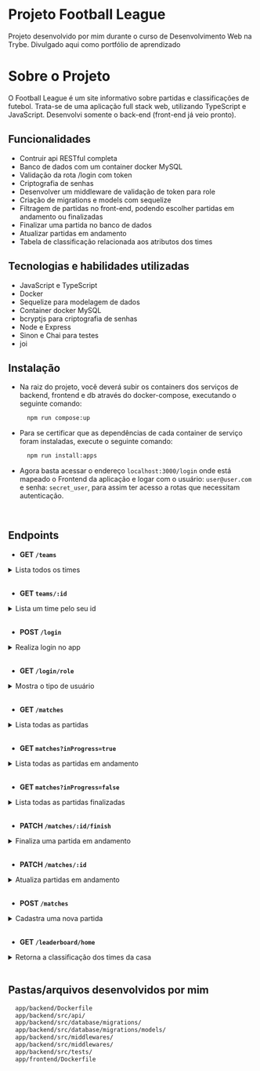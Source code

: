 # Projeto Football League

Projeto desenvolvido por mim durante o curso de Desenvolvimento Web na Trybe. Divulgado aqui como portfólio de aprendizado

# Sobre o Projeto

O Football League é um site informativo sobre partidas e classificações de futebol. Trata-se de uma aplicação full stack web, utilizando TypeScript e JavaScript. Desenvolvi somente o back-end (front-end já veio pronto).

## Funcionalidades

- Contruir api RESTful completa
- Banco de dados com um container docker MySQL
- Validação da rota /login com token
- Criptografia de senhas
- Desenvolver um middleware de validação de token para role
- Criação de migrations e models com sequelize
- Filtragem de partidas no front-end, podendo escolher partidas em andamento ou finalizadas
- Finalizar uma partida no banco de dados
- Atualizar partidas em andamento
- Tabela de classificação relacionada aos atributos dos times

## Tecnologias e habilidades utilizadas

- JavaScript e TypeScript
- Docker
- Sequelize para modelagem de dados
- Container docker MySQL
- bcryptjs para criptografia de senhas
- Node e Express
- Sinon e Chai para testes
- joi

## Instalação

- Na raiz do projeto, você deverá subir os containers dos serviços de backend, frontend e db através do docker-compose, executando o seguinte comando:
  
  ```bash
    npm run compose:up
  ```
- Para se certificar que as dependências de cada container de serviço foram instaladas, execute o seguinte comando:

  ```bash
    npm run install:apps
  ```
- Agora basta acessar o endereço `localhost:3000/login` onde está mapeado o Frontend da aplicação e logar com o usuário: `user@user.com` e senha: `secret_user`, para assim ter acesso a rotas que necessitam autenticação.

<br> 

## Endpoints

- <strong> GET `/teams` </strong>

<details>
  <summary>Lista todos os times</summary>

  - Retorna `status HTTP 200` com o seguinte resultado:
    ```json
    [
      {
        "id": 1,
        "teamName": "Avaí/Kindermann"
      },
      {
        "id": 2,
        "teamName": "Bahia"
      },
      {
        "id": 3,
        "teamName": "Botafogo"
      },
      ...
    ]
    ```
</details>

<br> 

- <strong> GET `teams/:id` </strong>

<details>
  <summary>Lista um time pelo seu id</summary>

  - Retorna resposta com status `200` e com um `json` contendo o retorno no seguinte modelo:

```json
{
  "id": 5,
  "teamName": "Cruzeiro"
}
```

</details>

<br>

- <strong> POST `/login` </strong>

<details>
  <summary>Realiza login no app</summary>

  - O body da requisição deve conter o seguinte formato:
  ```json
  {
    "email": "string",
    "password": "string"
  }
  ```

  - O campo `email` deve receber um email válido. Ex: `tfc@projeto.com`;
  - O campo `password` deve ter mais de 6 caracteres.
  - Além de válidos, é necessário que o email e a senha estejam cadastrados no banco para ser feito o login;

  - Se o login foi feito com sucesso, o resultado retornado deverá ser similar ao exibido abaixo, com um status http `200`:

    ```json
    {
      "token": "eyJhbGciOiJIUzI1NiIsInR5cCI6IkpXVCJ9.eyJpZCI6MSwicm9sZSI6ImFkbWluIiwiaWF0IjoxNjU0NTI3MTg5fQ.XS_9AA82iNoiVaASi0NtJpqOQ_gHSHhxrpIdigiT-fc" // Aqui deve ser o token gerado pelo backend.
    }
    ```

   - Se o login não tiver o campo "email" ou "password", o resultado retornado deverá ser a mensagem abaixo, com um status http `400`:

      ```json
        { "message": "All fields must be filled" }
      ```

  - Se o login tiver o "email" **inválido** ou a "senha" **inválida**, o resultado retornado será similar ao exibido abaixo, com um status http `401`:

  ```json
    { "message": "Invalid email or password" }
  ```

- Sendo emails inválidos:
  - Emails com formato inválido: `@exemplo.com`, `exemplo@exemplo`, `exemplo@.com`, `exemplo.exemplo.com`;
  - Emails com formato válido, mas não cadastrados no banco;
- Sendo senhas inválidas:
  - Senhas com formato inválido: com um tamanho **menor** do que `6 caracteres`;
  - Senhas com formato válido, mas não cadastradas no banco;


</details>

<br>

- <strong>GET `/login/role`</strong>

<details>
  <summary>Mostra o tipo de usuário</summary>

   - Caso o token não seja informado, deve-se retornar, com um status `401`, a seguinte mensagem:
      ```json
      { "message": "Token not found" }
      ```

  - Caso o token informado não seja válido, deve-se retornar, com um status `401`, a seguinte mensagem:
    ```json
    { "message": "Token must be a valid token" }
    ```

  - A resposta deve ser de status `200` com um `objeto` contendo a `role` do *user*:
    ```json
      { "role": "admin" }
    ```
</details>

<br>

- <strong> GET `/matches` </strong>

<details>
  <summary>Lista todas as partidas</summary>

  - O resultado esperado deverá ser conforme abaixo:
    ```json
      [
        {
          "id": 1,
          "homeTeamId": 16,
          "homeTeamGoals": 1,
          "awayTeamId": 8,
          "awayTeamGoals": 1,
          "inProgress": false,
          "homeTeam": {
            "teamName": "São Paulo"
          },
          "awayTeam": {
            "teamName": "Grêmio"
          }
        },
        ...
        {
          "id": 41,
          "homeTeamId": 16,
          "homeTeamGoals": 2,
          "awayTeamId": 9,
          "awayTeamGoals": 0,
          "inProgress": true,
          "homeTeam": {
            "teamName": "São Paulo"
          },
          "awayTeam": {
            "teamName": "Internacional"
          }
        }
      ]
      ```

</details>

<br>

- <strong> GET `matches?inProgress=true` </strong>

<details>
  <summary>Lista todas as partidas em andamento</summary>

  Exemplo de retorno da requisição:
    ```json
    [
      {
        "id": 41,
        "homeTeamId": 16,
        "homeTeamGoals": 2,
        "awayTeamId": 9,
        "awayTeamGoals": 0,
        "inProgress": true,
        "homeTeam": {
          "teamName": "São Paulo"
        },
        "awayTeam": {
          "teamName": "Internacional"
        }
      },
      {
        "id": 42,
        "homeTeamId": 6,
        "homeTeamGoals": 1,
        "awayTeamId": 1,
        "awayTeamGoals": 0,
        "inProgress": true,
        "homeTeam": {
          "teamName": "Ferroviária"
        },
        "awayTeam": {
          "teamName": "Avaí/Kindermann"
        }
      }
    ]
    ```
</details>

<br>

- <strong> GET `matches?inProgress=false` </strong>

<details>
  <summary>Lista todas as partidas finalizadas</summary>

   Exemplo de retorno da requisição:
   
  ```json
    [
      {
        "id": 1,
        "homeTeamId": 16,
        "homeTeamGoals": 1,
        "awayTeamId": 8,
        "awayTeamGoals": 1,
        "inProgress": false,
        "homeTeam": {
          "teamName": "São Paulo"
        },
        "awayTeam": {
          "teamName": "Grêmio"
        }
      },
      {
        "id": 2,
        "homeTeamId": 9,
        "homeTeamGoals": 1,
        "awayTeamId": 14,
        "awayTeamGoals": 1,
        "inProgress": false,
        "homeTeam": {
          "teamName": "Internacional"
        },
        "awayTeam": {
          "teamName": "Santos"
        }
      }
    ]
  ```
</details>

<br>

- <strong> PATCH `/matches/:id/finish`</strong>

<details>
  <summary>Finaliza uma partida em andamento</summary>
  
  - Caso o token não seja informado, deve-se retornar, com um status `401`, a seguinte mensagem:
  
    ```json
    { "message": "Token not found" }
    ```
  
  - Caso o token informado não seja válido, deve-se retornar, com um status `401`, a seguinte mensagem:
  
    ```json
    { "message": "Token must be a valid token" }
    ```
  
  - Deve-se retornar, com um status `200`, a seguinte mensagem:
  
    ```json
    { "message": "Finished" }
    ```
</details>

<br>

- <strong> PATCH `/matches/:id` </strong>

<details>
  <summary>Atualiza partidas em andamento</summary>

  - O corpo da requisição terá o seguinte formato:

    ```json
    {
      "homeTeamGoals": 3,
      "awayTeamGoals": 1
    }
    ```

  - Caso o token não seja informado, deve-se retornar, com um status `401`, a seguinte mensagem:

    ```json
    { "message": "Token not found" }
    ```

  - Caso o token informado não seja válido, deve-se retornar, com um status `401`, a seguinte mensagem:
  
    ```json
    { "message": "Token must be a valid token" }
    ```
</details>

<br> 

- <strong> POST `/matches` </strong>

<details>
  <summary>Cadastra uma nova partida</summary>

  - O corpo da requisição terá o seguinte formato:

    ```json
    {
      "homeTeamId": 16, // O valor deve ser o id do time
      "awayTeamId": 8, // O valor deve ser o id do time
      "homeTeamGoals": 2,
      "awayTeamGoals": 2,
    }
    ```

  - Caso o token não seja informado, deve-se retornar, com um status `401`, a seguinte mensagem:
  
    ```json
    { "message": "Token not found" }
    ```

  - Caso o token informado não seja válido, deve-se retornar, com um status `401`, a seguinte mensagem:

    ```json
    { "message": "Token must be a valid token" }
    ```

  - Caso tente-se inserir uma partida entre o time e ele mesmo, deve-se retornar, com um status `422`, a seguinte mensagem:

  ```json
  { "message": "It is not possible to create a match with two equal teams" }
  ```

  - Caso a partida seja inserida com sucesso, deve-se retornar os dados da partida, com _status_ `201`:

    ```json
    {
      "id": 1,
      "homeTeamId": 16,
      "homeTeamGoals": 2,
      "awayTeamId": 8,
      "awayTeamGoals": 2,
      "inProgress": true,
    }
    ```
</details>

<br>

- <strong> GET `/leaderboard/home` </strong>

<details>
  <summary>Retorna a classificação dos times da casa</summary>

  - Exemplo de retorno:

    ```json
      [
        {
          "name": "Santos",
          "totalPoints": 9,
          "totalGames": 3,
          "totalVictories": 3,
          "totalDraws": 0,
          "totalLosses": 0,
          "goalsFavor": 9,
          "goalsOwn": 3,
          "goalsBalance": 6,
          "efficiency": "100.00"
        },
        {
          "name": "Palmeiras",
          "totalPoints": 7,
          "totalGames": 3,
          "totalVictories": 2,
          "totalDraws": 1,
          "totalLosses": 0,
          "goalsFavor": 10,
          "goalsOwn": 5,
          "goalsBalance": 5,
          "efficiency": "77.78"
        },
        {
          "name": "Corinthians",
          "totalPoints": 6,
          "totalGames": 2,
          "totalVictories": 2,
          "totalDraws": 0,
          "totalLosses": 0,
          "goalsFavor": 6,
          "goalsOwn": 1,
          "goalsBalance": 5,
          "efficiency": "100.00"
        },
        {
          "name": "Grêmio",
          "totalPoints": 6,
          "totalGames": 2,
          "totalVictories": 2,
          "totalDraws": 0,
          "totalLosses": 0,
          "goalsFavor": 4,
          "goalsOwn": 1,
          "goalsBalance": 3,
          "efficiency": "100.00"
        },
        {
          "name": "Real Brasília",
          "totalPoints": 6,
          "totalGames": 2,
          "totalVictories": 2,
          "totalDraws": 0,
          "totalLosses": 0,
          "goalsFavor": 2,
          "goalsOwn": 0,
          "goalsBalance": 2,
          "efficiency": "100.00"
        },
        {
          "name": "São Paulo",
          "totalPoints": 4,
          "totalGames": 2,
          "totalVictories": 1,
          "totalDraws": 1,
          "totalLosses": 0,
          "goalsFavor": 4,
          "goalsOwn": 1,
          "goalsBalance": 3,
          "efficiency": "66.67"
        },
        {
          "name": "Internacional",
          "totalPoints": 4,
          "totalGames": 3,
          "totalVictories": 1,
          "totalDraws": 1,
          "totalLosses": 1,
          "goalsFavor": 4,
          "goalsOwn": 6,
          "goalsBalance": -2,
          "efficiency": "44.44"
        },
        {
          "name": "Botafogo",
          "totalPoints": 4,
          "totalGames": 3,
          "totalVictories": 1,
          "totalDraws": 1,
          "totalLosses": 1,
          "goalsFavor": 2,
          "goalsOwn": 4,
          "goalsBalance": -2,
          "efficiency": "44.44"
        },
        {
          "name": "Ferroviária",
          "totalPoints": 3,
          "totalGames": 2,
          "totalVictories": 1,
          "totalDraws": 0,
          "totalLosses": 1,
          "goalsFavor": 3,
          "goalsOwn": 2,
          "goalsBalance": 1,
          "efficiency": "50.00"
        },
        {
          "name": "Napoli-SC",
          "totalPoints": 2,
          "totalGames": 2,
          "totalVictories": 0,
          "totalDraws": 2,
          "totalLosses": 0,
          "goalsFavor": 2,
          "goalsOwn": 2,
          "goalsBalance": 0,
          "efficiency": "33.33"
        },
        {
          "name": "Cruzeiro",
          "totalPoints": 1,
          "totalGames": 2,
          "totalVictories": 0,
          "totalDraws": 1,
          "totalLosses": 1,
          "goalsFavor": 2,
          "goalsOwn": 3,
          "goalsBalance": -1,
          "efficiency": "16.67"
        },
        {
          "name": "Flamengo",
          "totalPoints": 1,
          "totalGames": 2,
          "totalVictories": 0,
          "totalDraws": 1,
          "totalLosses": 1,
          "goalsFavor": 1,
          "goalsOwn": 2,
          "goalsBalance": -1,
          "efficiency": "16.67"
        },
        {
          "name": "Minas Brasília",
          "totalPoints": 1,
          "totalGames": 3,
          "totalVictories": 0,
          "totalDraws": 1,
          "totalLosses": 2,
          "goalsFavor": 3,
          "goalsOwn": 6,
          "goalsBalance": -3,
          "efficiency": "11.11"
        },
        {
          "name": "Avaí/Kindermann",
          "totalPoints": 1,
          "totalGames": 3,
          "totalVictories": 0,
          "totalDraws": 1,
          "totalLosses": 2,
          "goalsFavor": 3,
          "goalsOwn": 7,
          "goalsBalance": -4,
          "efficiency": "11.11"
        },
        {
          "name": "São José-SP",
          "totalPoints": 0,
          "totalGames": 3,
          "totalVictories": 0,
          "totalDraws": 0,
          "totalLosses": 3,
          "goalsFavor": 2,
          "goalsOwn": 5,
          "goalsBalance": -3,
          "efficiency": "0.00"
        },
        {
          "name": "Bahia",
          "totalPoints": 0,
          "totalGames": 3,
          "totalVictories": 0,
          "totalDraws": 0,
          "totalLosses": 3,
          "goalsFavor": 0,
          "goalsOwn": 4,
          "goalsBalance": -4,
          "efficiency": "0.00"
        }
      ]
    ```
</details>

<br> 

## Pastas/arquivos desenvolvidos por mim

```bash
  app/backend/Dockerfile
  app/backend/src/api/
  app/backend/src/database/migrations/
  app/backend/src/database/migrations/models/
  app/backend/src/middlewares/
  app/backend/src/middlewares/
  app/backend/src/tests/
  app/frontend/Dockerfile
